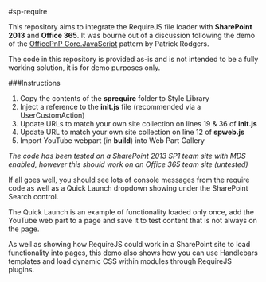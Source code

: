 #sp-require

This repository aims to integrate the RequireJS file loader with **SharePoint 2013** and **Office 365**. It was bourne out of a discussion following the demo of the [OfficePnP Core.JavaScript](https://github.com/OfficeDev/PnP/tree/master/Samples/Core.JavaScript) pattern by Patrick Rodgers.

The code in this repository is provided as-is and is not intended to be a fully working solution, it is for demo purposes only.

###Instructions

1. Copy the contents of the **sprequire** folder to Style Library
2. Inject a reference to the **init.js** file (recommended via a UserCustomAction)
4. Update URLs to match your own site collection on lines 19 & 36 of **init.js**
5. Update URL to match your own site collection on line 12 of **spweb.js**
6. Import YouTube webpart (in **build**) into Web Part Gallery

*The code has been tested on a SharePoint 2013 SP1 team site with MDS enabled, however this should work on an Office 365 team site (untested)*

If all goes well, you should see lots of console messages from the require code as well as a Quick Launch dropdown showing under the SharePoint Search control. 

The Quick Launch is an example of functionality loaded only once, add the YouTube web part to a page and save it to test content that is not always on the page.

As well as showing how RequireJS could work in a SharePoint site to load functionality into pages, this demo also shows how you can use Handlebars templates and load dynamic CSS within modules through RequireJS plugins.
